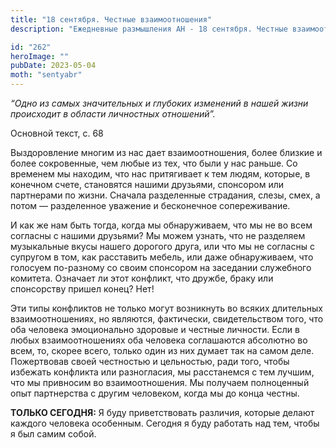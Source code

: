 ```yaml
---
title: "18 сентября. Честные взаимоотношения"
description: "Ежедневные размышления АН - 18 сентября. Честные взаимоотношения"

id: "262"
heroImage: ""
pubDate: 2023-05-04
moth: "sentyabr"
---
```


_“Одно из самых значительных и глубоких изменений в нашей жизни происходит в
области личностных отношений”._

Основной текст, с. 68

Выздоровление многим из нас дает взаимоотношения, более близкие и более
сокровенные, чем любые из тех, что были у нас раньше. Со временем мы находим,
что нас притягивает к тем людям, которые, в конечном счете, становятся нашими
друзьями, спонсором или партнерами по жизни. Сначала разделенные страдания,
слезы, смех, а потом — разделенное уважение и бесконечное сопереживание.

И как же нам быть тогда, когда мы обнаруживаем, что мы не во всем согласны с
нашими друзьями? Мы можем узнать, что не разделяем музыкальные вкусы нашего
дорогого друга, или что мы не согласны с супругом в том, как расставить
мебель, или даже обнаруживаем, что голосуем по-разному со своим спонсором на
заседании служебного комитета. Означает ли этот конфликт, что дружбе, браку
или спонсорству пришел конец? Нет!

Эти типы конфликтов не только могут возникнуть во всяких длительных
взаимоотношениях, но являются, фактически, свидетельством того, что оба
человека эмоционально здоровые и честные личности. Если в любых
взаимоотношениях оба человека соглашаются абсолютно во всем, то, скорее всего,
только один из них думает так на самом деле. Пожертвовав своей честностью и
цельностью, ради того, чтобы избежать конфликта или разногласия, мы
расстанемся с тем лучшим, что мы привносим во взаимоотношения. Мы получаем
полноценный опыт партнерства с другим человеком, когда мы до конца честны.

**ТОЛЬКО СЕГОДНЯ:** Я буду приветствовать различия, которые делают каждого
человека особенным. Сегодня я буду работать над тем, чтобы я был самим собой.
